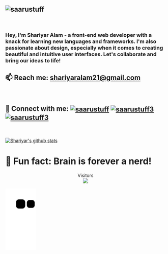 

![saarustuff](https://user-images.githubusercontent.com/86642293/221359416-fc241769-c0f7-490e-885e-69092ff08012.jpg)
--
<br>
<h3>Hey, I'm Shariyar Alam - a front-end web developer with a knack for learning new languages and frameworks. I'm also passionate about design, especially when it comes to creating beautiful and intuitive user interfaces. Let's collaborate and bring our ideas to life! </h3>

## 📫 Reach me: shariyaralam21@gmail.com 
<br>
  
## 🌱 Connect with me:    <a href="https://linkedin.com/in/saarustuff" target="blank"><img align="center" src="https://img.shields.io/badge/linkedin-%230077B5.svg?style=for-the-badge&logo=linkedin&logoColor=white" alt="saarustuff"></a> <a href="https://fb.com/saarustuff3" target="blank"><img align="center" src="https://raw.githubusercontent.com/rahuldkjain/github-profile-readme-generator/master/src/images/icons/Social/facebook.svg" alt="saarustuff3" height="25" width="25"></a> <a href="https://instagram.com/saarustuff3" target="blank"><img align="center" src="https://raw.githubusercontent.com/rahuldkjain/github-profile-readme-generator/master/src/images/icons/Social/instagram.svg" alt="saarustuff3" height="25" width="25"></a>


  <br> 
<p><a href="https://github.com/saarustuff/github-readme-stats"><img align="center" src="https://github-readme-stats.vercel.app/api?username=saarustuff&show_icons=true&include_year_commits=true&theme=github_dark&hide_border=true" alt="Shariyar's github stats" /></a></p>
   

   # 🐾 Fun fact: Brain is forever a nerd!

<p align="center"> 
  Visitors<br>
  <img src="https://profile-counter.glitch.me/saarustuff/count.svg" />
</p>
    <div align="left">
 
  ![Snake animation](https://github.com/sabbirzzaman/sabbirzzaman/blob/output/github-contribution-grid-snake.svg)
  
 </div>


